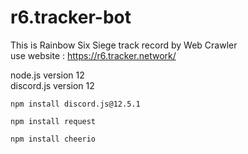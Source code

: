 # r6.tracker-bot  
This is Rainbow Six Siege track record by Web Crawler  
use website : https://r6.tracker.network/  


node.js version 12  
discord.js version 12  

```
npm install discord.js@12.5.1  
```

```
npm install request  
```

```
npm install cheerio  
```
